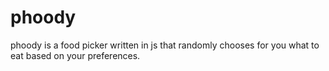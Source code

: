 # phoody
phoody is a food picker written in js that randomly chooses for you what to eat based on your preferences.
